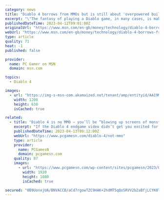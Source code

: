 ```yaml
---
category: news
title: "Diablo 4 borrows from MMOs but is still about 'overpowered builds' and 'blowing up screens of monsters'"
excerpt: "\"The fantasy of playing a Diablo game, in many cases, is making really overpowered builds and just blowing up screens fu"
publishedDateTime: 2023-04-12T09:01:00Z
originalUrl: "https://www.msn.com/en-gb/money/technology/diablo-4-borrows-from-mmos-but-is-still-about-overpowered-builds-and-blowing-up-screens-of-monsters/ar-AA19MCHx"
webUrl: "https://www.msn.com/en-gb/money/technology/diablo-4-borrows-from-mmos-but-is-still-about-overpowered-builds-and-blowing-up-screens-of-monsters/ar-AA19MCHx"
type: article
quality: 71
heat: -1
published: false

provider:
  name: PC Gamer on MSN
  domain: msn.com

topics:
  - Diablo 4

images:
  - url: "https://img-s-msn-com.akamaized.net/tenant/amp/entityid/AA19MJnR.img?h=630&w=1200&m=6&q=60&o=t&l=f&f=jpg"
    width: 1200
    height: 630
    isCached: true

related:
  - title: "Diablo 4 is no MMO – you’ll be “blowing up screens of monsters”"
    excerpt: "If the Diablo 4 endgame video didn’t get you excited for Blizzard’s upcoming action RPG game, then I don’t know what will. There’s fearsome world bosses, all-new Nightmare Dungeons, a tree made of literal faces – take your pick, Sanctuary has it"
    publishedDateTime: 2023-04-13T09:12:00Z
    webUrl: "https://www.pcgamesn.com/diablo-4/not-mmo"
    type: article
    provider:
      name: PCGamesN
      domain: pcgamesn.com
    quality: 87
    images:
      - url: "https://www.pcgamesn.com/wp-content/sites/pcgamesn/2023/04/diablo-4-mmorpg.jpg"
        width: 1920
        height: 1080
        isCached: true

secured: "0B9UonxjUA/BNVACCB/aCd7rgowTZC9HAK+2hdMT5qQoSRVV2b2aBfjLCYKOT2ML2/oqjke7I6DuBsRvtnpun0+PQTMQ7/BEIaCMZmt4PInMBo9lIr9ZkXIVRHzKV+DEiGqOzk/wkqWwFB0/KAR0Ft2QrHDG+AtjUuVZhyXyMf5nQLQ95Tu4jfEy4HxbTGmHrxAGeSRu2cjmsAKCTSErDqh1d4CAJjMJrIefuFARHSttsjI39aIvIGAvCZNyzaXyFuP93UYTUGhSrQMoTkNQX80gabQG+b0iPI6H08dCneWW1x8xy4Ay+24j4jBfIVz+npnzlElNP0O2lbmayit0Ky8r8x+n6VBNnXztveP7P6A=;J4nsDKN9o4WrhhcxJ8mu3A=="
---
```


